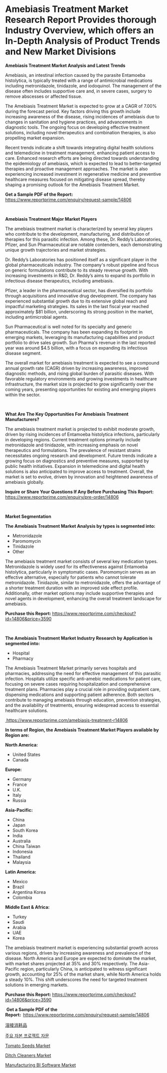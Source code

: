 <p><h1>Amebiasis Treatment Market Research Report Provides thorough Industry Overview, which offers an In-Depth Analysis of Product Trends and New Market Divisions</h1></p><p><strong>Amebiasis Treatment Market Analysis and Latest Trends</strong></p>
<p><p>Amebiasis, an intestinal infection caused by the parasite Entamoeba histolytica, is typically treated with a range of antimicrobial medications including metronidazole, tinidazole, and iodoquinol. The management of the disease often includes supportive care and, in severe cases, surgery to remove abscesses or affected tissue.</p><p>The Amebiasis Treatment Market is expected to grow at a CAGR of 7.00% during the forecast period. Key factors driving this growth include increasing awareness of the disease, rising incidences of amebiasis due to changes in sanitation and hygiene practices, and advancements in diagnostic tools. The ongoing focus on developing effective treatment solutions, including novel therapeutics and combination therapies, is also propelling market expansion.</p><p>Recent trends indicate a shift towards integrating digital health solutions and telemedicine in treatment management, enhancing patient access to care. Enhanced research efforts are being directed towards understanding the epidemiology of amebiasis, which is expected to lead to better-targeted therapies and proactive management approaches. The market is also experiencing increased investment in regenerative medicine and preventive healthcare measures focused on mitigating disease spread, thereby shaping a promising outlook for the Amebiasis Treatment Market.</p></p>
<p><strong>Get a Sample PDF of the Report:&nbsp;</strong> <a href="https://www.reportprime.com/enquiry/request-sample/14806">https://www.reportprime.com/enquiry/request-sample/14806</a></p>
<p>&nbsp;</p>
<p><strong>Amebiasis Treatment Major Market Players</strong></p>
<p><p>The amebiasis treatment market is characterized by several key players who contribute to the development, manufacturing, and distribution of therapies for this parasitic infection. Among these, Dr. Reddy’s Laboratories, Pfizer, and Sun Pharmaceutical are notable contenders, each demonstrating unique growth trajectories and market strategies.</p><p>Dr. Reddy’s Laboratories has positioned itself as a significant player in the global pharmaceuticals industry. The company's robust pipeline and focus on generic formulations contribute to its steady revenue growth. With increasing investments in R&D, Dr. Reddy’s aims to expand its portfolio in infectious disease therapeutics, including amebiasis.</p><p>Pfizer, a leader in the pharmaceutical sector, has diversified its portfolio through acquisitions and innovative drug development. The company has experienced substantial growth due to its extensive global reach and impactful marketing strategies. Its sales in the last fiscal year reached approximately $81 billion, underscoring its strong position in the market, including antimicrobial agents.</p><p>Sun Pharmaceutical is well noted for its specialty and generic pharmaceuticals. The company has been expanding its footprint in emerging markets, leveraging its manufacturing capabilities and product portfolio to drive sales growth. Sun Pharma's revenue in the last reported year was around $4.5 billion, with a focus on expanding its infectious disease segment.</p><p>The overall market for amebiasis treatment is expected to see a compound annual growth rate (CAGR) driven by increasing awareness, improved diagnostic methods, and rising global burden of parasitic diseases. With favorable regulatory environments and growing investments in healthcare infrastructure, the market size is projected to grow significantly over the coming years, presenting opportunities for existing and emerging players within the sector.</p></p>
<p>&nbsp;</p>
<p><strong>What Are The Key Opportunities For Amebiasis Treatment Manufacturers?</strong></p>
<p><p>The amebiasis treatment market is projected to exhibit moderate growth, driven by rising incidences of Entamoeba histolytica infections, particularly in developing regions. Current treatment options primarily include metronidazole and tinidazole, with increasing emphasis on novel therapeutics and formulations. The prevalence of resistant strains necessitates ongoing research and development. Future trends indicate a growing focus on diagnostics and preventive measures, supported by public health initiatives. Expansion in telemedicine and digital health solutions is also anticipated to improve access to treatment. Overall, the market is set to evolve, driven by innovation and heightened awareness of amebiasis globally.</p></p>
<p><strong>Inquire or Share Your Questions If Any Before Purchasing This Report:</strong> <a href="https://www.reportprime.com/enquiry/pre-order/14806">https://www.reportprime.com/enquiry/pre-order/14806</a></p>
<p>&nbsp;</p>
<p><strong>Market Segmentation</strong></p>
<p><strong>The Amebiasis Treatment Market Analysis by types is segmented into:</strong></p>
<p><ul><li>Metronidazole</li><li>Paromomycin</li><li>Tinidazole</li><li>Other</li></ul></p>
<p><p>The amebiasis treatment market consists of several key medication types. Metronidazole is widely used for its effectiveness against Entamoeba histolytica, particularly in symptomatic cases. Paromomycin serves as an effective alternative, especially for patients who cannot tolerate metronidazole. Tinidazole, similar to metronidazole, offers the advantage of a shorter treatment duration with an improved side effect profile. Additionally, other market options may include supportive therapies and novel agents in development, enhancing the overall treatment landscape for amebiasis.</p></p>
<p><strong>Purchase this Report:&nbsp;</strong><a href="https://www.reportprime.com/checkout?id=14806&price=3590">https://www.reportprime.com/checkout?id=14806&price=3590</a></p>
<p>&nbsp;</p>
<p><strong>The Amebiasis Treatment Market Industry Research by Application is segmented into:</strong></p>
<p><ul><li>Hospital</li><li>Pharmacy</li></ul></p>
<p><p>The Amebiasis Treatment Market primarily serves hospitals and pharmacies, addressing the need for effective management of this parasitic infection. Hospitals utilize specific anti-amebic medications for patient care, focusing on severe cases requiring hospitalization and comprehensive treatment plans. Pharmacies play a crucial role in providing outpatient care, dispensing medications and supporting patient adherence. Both sectors contribute to managing amebiasis through education, prevention strategies, and the availability of treatments, ensuring widespread access to essential healthcare solutions.</p></p>
<p><a href="https://www.reportprime.com/amebiasis-treatment-r14806">&nbsp;https://www.reportprime.com/amebiasis-treatment-r14806</a></p>
<p><strong>In terms of Region, the Amebiasis Treatment Market Players available by Region are:</strong></p>
<p>
    <p> <strong> North America: </strong>
        <ul>
            <li>United States</li>
            <li>Canada</li>
        </ul>
        </p> 
    <p> <strong> Europe: </strong>
        <ul>
            <li>Germany</li>
            <li>France</li>
            <li>U.K.</li>
            <li>Italy</li>
            <li>Russia</li>
        </ul>
        </p> 
    <p> <strong> Asia-Pacific: </strong>
        <ul>
            <li>China</li>
            <li>Japan</li>
            <li>South Korea</li>
            <li>India</li>
            <li>Australia</li>
            <li>China Taiwan</li>
            <li>Indonesia</li>
            <li>Thailand</li>
            <li>Malaysia</li>
        </ul>
        </p> 
    <p> <strong> Latin America: </strong>
        <ul>
            <li>Mexico</li>
            <li>Brazil</li>
            <li>Argentina Korea</li>
            <li>Colombia</li>
        </ul>
        </p> 
    <p> <strong> Middle East & Africa: </strong>
        <ul>
            <li>Turkey</li>
            <li>Saudi</li>
            <li>Arabia</li>
            <li>UAE</li>
            <li>Korea</li>
        </ul>
    </p>
    </p>
<p><p>The amebiasis treatment market is experiencing substantial growth across various regions, driven by increasing awareness and prevalence of the disease. North America and Europe are expected to dominate the market, with market shares projected at 35% and 30% respectively. The Asia-Pacific region, particularly China, is anticipated to witness significant growth, accounting for 25% of the market share, while North America holds a steady 10%. This shift underscores the need for targeted treatment solutions in emerging markets.</p></p>
<p><strong>Purchase this Report: </strong><a href="https://www.reportprime.com/checkout?id=14806&price=3590">https://www.reportprime.com/checkout?id=14806&price=3590</a></p>
<p>&nbsp;<strong>Get a Sample PDF of the Report:&nbsp;&nbsp;</strong><a href="https://www.reportprime.com/enquiry/request-sample/14806">https://www.reportprime.com/enquiry/request-sample/14806</a></p>
<p><strong></strong></p>
<p><p><a href="https://medium.com/@skylarreilly36/welding-consumable-material-market-%E3%81%AF-%E3%82%B3%E3%82%B9%E3%83%88%E7%AE%A1%E7%90%86%E3%81%A8%E5%8A%B9%E7%8E%87%E5%90%91%E4%B8%8A%E3%82%92%E5%84%AA%E5%85%88%E3%81%97%E3%81%BE%E3%81%99-%E3%81%95%E3%82%89%E3%81%AB-%E5%A0%B1%E5%91%8A%E6%9B%B8%E3%81%AF%E5%B8%82%E5%A0%B4%E3%81%AE%E9%9C%80%E8%A6%81%E9%9D%A2%E3%81%A8%E4%BE%9B%E7%B5%A6%E9%9D%A2%E3%81%AE%E4%B8%A1%E6%96%B9%E3%82%92%E3%82%AB%E3%83%90%E3%83%BC%E3%81%97%E3%81%A6%E3%81%84%E3%81%BE%E3%81%99-welding-615135c4eac6">溶接消耗品</a></p><p><a href="https://medium.com/@avaoneill70/major-capital-projects-advisory-market-%EC%9D%98-%EA%B8%80%EB%A1%9C%EB%B2%8C-%EC%8B%9C%EC%9E%A5-%EA%B0%9C%EC%9A%94%EB%8A%94-%EC%A0%84-%EC%84%B8%EA%B3%84-%EB%B0%8F-%EC%A3%BC%EC%9A%94-%EC%8B%9C%EC%9E%A5%EC%9D%98-%EC%82%B0%EC%97%85%EC%97%90-%EC%98%81%ED%96%A5%EC%9D%84-%EB%AF%B8%EC%B9%98%EB%8A%94-%EC%A3%BC%EC%9A%94-%ED%8A%B8%EB%A0%8C%EB%93%9C%EC%97%90-%EB%8C%80%ED%95%9C-%EB%8F%85%ED%8A%B9%ED%95%9C-%EA%B4%80%EC%A0%90%EC%9D%84-e217a72c223c">주요 자본 프로젝트 자문</a></p><p><a href="https://medium.com/@jane.burgess8767574/in-the-tomato-seeds-market-the-main-focus-is-on-keeping-costs-low-and-getting-the-most-out-of-f21523b65bea">Tomato Seeds Market</a></p><p><a href="https://issuu.com/reportprime-2/docs/ditch-cleaners-market-size-2030.ppt_a50ad9a0548c64">Ditch Cleaners Market</a></p><p><a href="https://www.linkedin.com/pulse/navigating-global-manufacturing-bi-software-market-qnyje?trackingId=i6agWiueSOqx42%2FypkEE2A%3D%3D">Manufacturing BI Software Market</a></p></p>
